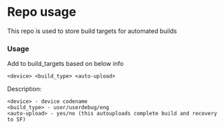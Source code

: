 # Repo usage
This repo is used to store build targets for automated builds

### Usage
Add to build_targets based on below info
```
<device> <build_type> <auto-upload>
```
Description:
```
<device> - device codename  
<build_type> - user/userdebug/eng  
<auto-upload> - yes/no (this autouploads complete build and recovery to SF)  
```
